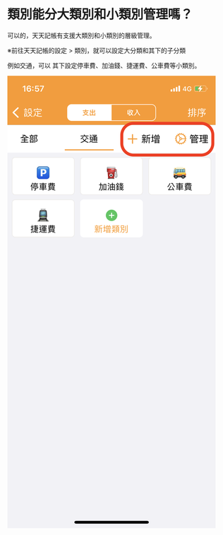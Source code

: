 # 類別能分大類別和小類別管理嗎？

可以的，天天記帳有支援大類別和小類別的層級管理。

※前往天天記帳的設定 > 類別，就可以設定大分類和其下的子分類

例如交通，可以 其下設定停車費、加油錢、捷運費、公車費等小類別。

![](.gitbook/assets/IMG-6260.PNG)
